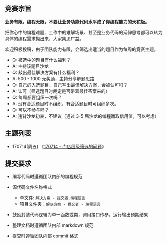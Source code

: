 ## 竞赛宗旨

**业务有限，编程无限，不要让业务功能代码水平成了你编程能力的天花板。**

把你心中的编程难题、工作中的难解场景、甚至是业务代码的延伸思考都可以转为具体的编程需求抛出来，大家集思广益。

欢迎积极投稿，由于团队能力有限，会筛选出适当的题目作为每周的竟赛主题。

- Q: 被选中的题目有什么福利？
- A: 主持该题目沙龙
- Q: 敲出最佳解决方案有什么福利？
- A: 500 - 1000 元奖励，主持分享解题思路
- Q: 自己的入选题目，自己写出最佳解决方案，会被认可吗？
- A: 认可（筛选题目时裁定是否带着最佳答案来的）
- Q: 每周都要组织一次吗？
- A: 没有合适题目时不组织，有合适题目时可组织多次。
- Q: 可以不参与吗？
- A: 违背沙龙初衷，不建议（通过 3-5 届沙龙的编程赢取信用值，可以考虑）

## 主题列表

- 170714(周五) 《[170714 - 门店层级筛选的问题](170714%20-%20门店层级筛选的问题/170714%20-%20门店层级筛选的问题.md)》

## 提交要求

- 编写代码时遵循团队内部的编程规范
- 源代码文件名称格式
    - 单文件: `解决方案 - 提交者.编程语言`
    - 项目文件夹：`解决方案 - 提交者 - 编程语言`

- 鼓励封装代码逻辑为单一函数或类，调用接口传参，运行输出预期结果
- 整理文档时遵循团队内部 markdown 规范
- 提交时遵循团队内部 commit 格式

